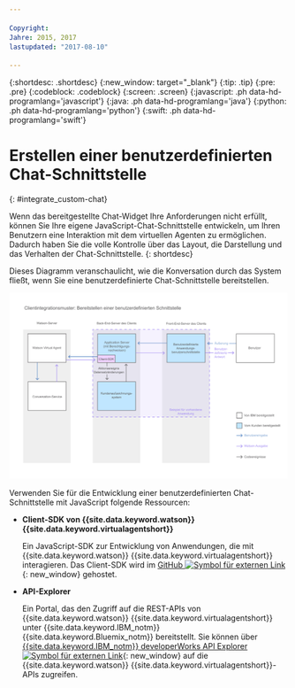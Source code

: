 ```yaml
---

Copyright:
Jahre: 2015, 2017
lastupdated: "2017-08-10"

---
```


{:shortdesc: .shortdesc}
{:new_window: target="_blank"}
{:tip: .tip}
{:pre: .pre}
{:codeblock: .codeblock}
{:screen: .screen}
{:javascript: .ph data-hd-programlang='javascript'}
{:java: .ph data-hd-programlang='java'}
{:python: .ph data-hd-programlang='python'}
{:swift: .ph data-hd-programlang='swift'}

# Erstellen einer benutzerdefinierten Chat-Schnittstelle 
{: #integrate_custom-chat}

Wenn das bereitgestellte Chat-Widget Ihre Anforderungen nicht erfüllt, können Sie Ihre eigene JavaScript-Chat-Schnittstelle entwickeln, um Ihren Benutzern eine Interaktion mit dem virtuellen Agenten zu ermöglichen. Dadurch haben Sie die volle Kontrolle über das Layout, die Darstellung und das Verhalten der Chat-Schnittstelle.
{: shortdesc}

Dieses Diagramm veranschaulicht, wie die Konversation durch das System fließt, wenn Sie eine benutzerdefinierte Chat-Schnittstelle bereitstellen.

![Zeigt das IBM Chat-Widget, das für eine benutzerdefinierte Benutzerschnittstelle ausgelagert wurde.](images/custom_ui_new.png)

Verwenden Sie für die Entwicklung einer benutzerdefinierten Chat-Schnittstelle mit JavaScript folgende Ressourcen:

- **Client-SDK von {{site.data.keyword.watson}} {{site.data.keyword.virtualagentshort}}**

    Ein JavaScript-SDK zur Entwicklung von Anwendungen, die mit {{site.data.keyword.watson}} {{site.data.keyword.virtualagentshort}} interagieren. Das Client-SDK wird im [GitHub ![Symbol für externen Link](../../icons/launch-glyph.svg "Symbol für externen Link")](https://github.com/watson-virtual-agents/client-sdk "Symbol für externen Link"){: new_window} gehostet.

- **API-Explorer**

    Ein Portal, das den Zugriff auf die REST-APIs von {{site.data.keyword.watson}} {{site.data.keyword.virtualagentshort}} unter {{site.data.keyword.IBM_notm}} {{site.data.keyword.Bluemix_notm}} bereitstellt. Sie können über [{{site.data.keyword.IBM_notm}} developerWorks API Explorer ![Symbol für externen Link](../../icons/launch-glyph.svg "Symbol für externen Link")](https://developer.ibm.com/api/view/id-339:title-Watson_Virtual_Agent "Symbol für externen Link"){: new_window} auf die {{site.data.keyword.watson}} {{site.data.keyword.virtualagentshort}}-APIs zugreifen.
